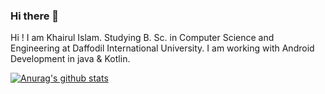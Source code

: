 ### Hi there 👋

Hi ! I am Khairul Islam. Studying B. Sc. in Computer Science and Engineering at Daffodil International University. I am working with Android Development in java & Kotlin. 

[![Anurag's github stats](https://github-readme-stats.vercel.app/api?username=Khairul)](https://github.com/anuraghazra/github-readme-stats)
